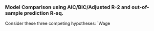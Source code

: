

### Model Comparison using AIC/BIC/Adjusted R-2 and out-of-sample prediction R-sq.



Consider these three competing hypotheses:   `Wage
